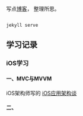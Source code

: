 写点[博客](https://awanglilong.github.io/)，
整理所思。

```

jekyll serve

```
## 学习记录
### iOS学习
#### 一、MVC与MVVM
iOS架构师写的 [iOS应用架构谈](https://casatwy.com/iosying-yong-jia-gou-tan-kai-pian.html)


#### 二、

